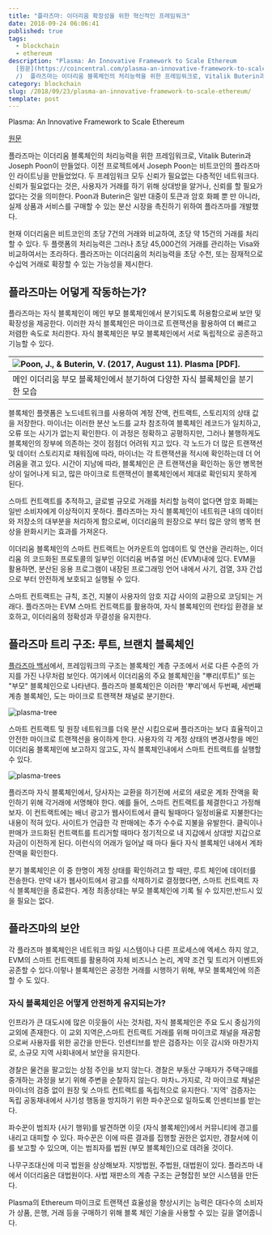 ```yaml
---
title: "플라즈마: 이더리움 확장성을 위한 혁신적인 프레임워크"
date: 2018-09-24 06:06:41
published: true
tags:
  - blockchain
  - ethereum
description: "Plasma: An Innovative Framework to Scale Ethereum
  [원문](https://coincentral.com/plasma-an-innovative-framework-to-scale-ethereum\
  /)  플라즈마는 이더리움 블록체인의 처리능력을 위한 프레임워크로, Vitalik Buterin과 Joseph Poon이 만들었다..."
category: blockchain
slug: /2018/09/23/plasma-an-innovative-framework-to-scale-ethereum/
template: post
---
```

Plasma: An Innovative Framework to Scale Ethereum

[원문](https://coincentral.com/plasma-an-innovative-framework-to-scale-ethereum/)

플라즈마는 이더리움 블록체인의 처리능력을 위한 프레임워크로, Vitalik Buterin과 Joseph Poon이 만들었다. 이전 프로젝트에서 Joseph Poon는 비트코인의 플라즈마인 라이트닝을 만들었었다. 두 프레임워크 모두 신뢰가 필요없는 다층적인 네트워크다. 신뢰가 필요없다는 것은, 사용자가 거래를 하기 위해 상대방을 알거나, 신뢰를 할 필요가 없다는 것을 의미한다. Poon과 Buterin은 일반 대중이 토큰과 암호 화폐 뿐 만 아니라, 실제 상품과 서비스를 구매할 수 있는 분산 시장을 촉진하기 위하여 플라즈마를 개발했다.

현재 이더리움은 비트코인의 초당 7건의 거래와 비교하여, 초당 약 15건의 거래를 처리할 수 있다. 두 플랫폼의 처리능력은 그러나 초당 45,000건의 거래를 관리하는 Visa와 비교하여서는 초라하다. 플라즈마는 이더리움의 처리능력을 초당 수천, 또는 잠재적으로 수십억 거래로 확장할 수 있는 가능성을 제시한다.

## 플라즈마는 어덯게 작동하는가?

플라즈마는 자식 블록체인이 메인 부모 블록체인에서 분기되도록 허용함으로써 보안 및 확장성을 제공한다. 이러한 자식 블록체인은 마이크로 트랜잭션을 활용하여 더 빠르고 저렴한 속도로 처리한다. 자식 블록체인은 부모 블록체인에서 서로 독립적으로 공존하고 기능할 수 있다.

|![Poon, J., & Buterin, V. (2017, August 11). Plasma [PDF].](../images/Plasma-Whitepaper-page-3-Figure-1.png)|
|:-|
|메인 이더리움 부모 블록체인에서 분기하여 다양한 자식 블록체인을 분기한 모습|

블록체인 플랫폼은 노드네트워크를 사용하여 계정 잔액, 컨트랙트, 스토리지의 상태 값을 저장한다. 마이너는 이러한 분산 노드를 교차 참조하여 블록체인 레코드가 일치하고, 오류 또는 사기가 없는지 확인한다. 이 과정은 정확하고 공평하지만, 그러나 불행하게도 블록체인의 장부에 의존하는 것이 점점더 어려워 지고 있다. 각 노드가 더 많은 트랜잭션 및 데이터 스토리지로 채워짐에 따라, 마이너는 각 트랜잭션을 적시에 확인하는데 더 어려움을 겪고 있다. 시간이 지남에 따라, 블록체인은 큰 트랜잭션을 확인하는 동안 병목현상이 일어나게 되고, 많은 마이크로 트랜잭션이 블록체인에서 제대로 확인되지 못하게 된다.

스마트 컨트랙트를 추적하고, 글로벌 규모로 거래를 처리할 능력이 없다면 암호 화폐는 일반 소비자에게 이상적이지 못하다. 플라즈마는 자식 블록체인이 네트워큰 내의 데이터와 저장소의 대부분을 처리하게 함으로써, 이더리움의 원장으로 부터 많은 양의 병목 현상을 완화시키는 효과를 가져온다.

이더리움 블록체인의 스마트 컨트랙트는 어카운트의 업데이트 및 연산을 관리하는, 이더리움 의 코드화된 프로토콜의 일부인 이더리움 버츄얼 머신 (EVM)내에 있다. EVM을 활용하면, 분산된 응용 프로그램이 내장된 프로그래밍 언어 내에서 사기, 검열, 3자 간섭으로 부터 안전하게 보호되고 실행될 수 있다. 

스마트 컨트랙트는 규칙, 조건, 지불이 사용자의 암호 지갑 사이의 교환으로 코딩되는 거래다. 플라즈마는 EVM 스마트 컨트랙트를 활용하여, 자식 블록체인의 런타임 환경을 보호하고, 이더리움의 정확성과 무결성을 유지한다.

## 플라즈마 트리 구조: 루트, 브랜치 블록체인

[플라즈마 백서](https://plasma.io/)에서, 프레임워크의 구조는 블록체인 계층 구조에서 서로 다른 수준의 가지를 가진 나무처럼 보인다. 여기에서 이더리움의 주요 블록체인을 "뿌리(루트)" 또는 "부모" 블록체인으로 나타낸다. 플라즈마 블록체인은 이러한 '뿌리'에서 두번째, 세번째 계층 블록체인, 도는 마이크로 트랜잭쳔 채널로 분기한다.

![plasma-tree](../images/plasmaparent.gif)

스마트 컨트랙트 및 원장 네트워크를 더욱 분산 시킴으로써 플라즈마는 보다 효율적이고 안전한 마이크로 트랜잭션을 용이하게 한다. 사용자의 각 계정 상태의 변경사항을 메인 이더리움 블록체인에 보고하지 않고도, 자식 블록체인내에서 스마트 컨트랙트를 실행할 수 있다.

![plasma-trees](../images/plasmaparent.gif)

플라즈마 자식 블록체인에서, 당사자는 교환을 하기전에 서로의 새로운 계좌 잔액을 확인하기 위해 각거래에 서명해야 한다. 예를 들어, 스마트 컨트랙트를 체결한다고 가정해보자. 이 컨트랙트에는 배너 광고가 웹사이트에서 클릭 될때마다 일정비율로 지불한다는 내용이 적혀 있다. 사이트가 언급한 각 판매에는 추가 수수료 지불을 유발한다. 클릭이나 판매가 코드화된 컨트랙트를 트리거할 때마다 정기적으로 내 지갑에서 상대방 지갑으로 자금이 이전하게 된다. 이런식의 어래가 일어날 때 마다 둘다 자식 블록체인 내에서 계좌 잔액을 확인한다.

분기 블록체인은 이 중 한명이 계정 상태를 확인하려고 할 때만, 루트 체인에 데이터를 전송한다. 만약 내가 웹사이트에서 광고를 삭제하기로 결정했다면, 스마트 컨트랙트 자식 블록체인을 종료한다. 계정 최종상태는 부모 블록체인에 기록 될 수 있지만,반드시 있을 필요는 없다.

## 플라즈마의 보안

각 플라즈마 블록체인은 네트워크 파일 시스템이나 다른 프로세스에 엑세스 하지 않고, EVM의 스마트 컨트랙트를 활용하여 자체 비즈니스 논리, 계약 조건 및 트리거 이벤트와 공존할 수 있다.이렇나 블록체인은 공정한 거래를 시행하기 위해, 부모 블록체인에 의존할 수 도 있다.

### 자식 블록체인은 어떻게 안전하게 유지되는가?

인프라가 큰 대도시에 많은 이웃들이 사는 것처럼, 자식 블록체인은 주요 도시 중심가의 교외에 존재한다. 이 교외 지역은,스마트 컨트랙트 거래를 위해 마이크로 채널을 재공함으로써 사용자를 위한 공간을 만든다. 인센티브를 받은 검증자는 이웃 감시와 마찬가지로, 소규모 지역 사회내에서 보안을 유지한다.

경찰은 물건을 팔고있는 상점 주인을 보지 않는다. 경찰은 부동산 구매자가 주택구매를 중개하는 과정을 보기 위해 주변을 순찰하지 않는다. 마차ㄴ가지로, 각 마이크로 채널은 마이너의 검증 없이 원장 및 스마트 컨트랙트를 독립적으로 유지한다. '지역' 검증자는 독립 공동채내에서 사기성 행동을 방지하기 위한 파수꾼으로 일하도록 인센티브를 받는다.

파수꾼이 범죄자 (사기 행위)를 발견하면 이웃 (자식 블록체인)에서 커뮤니티에 경고를 내리고 대피할 수 있다. 파수꾼은 이에 따른 결과를 집행할 권한은 없지만, 경찰서에 이를 보고할 수 있으며, 이는 범죄자를 법원 (부모 블록체인)으로 데려올 것이다. 

나무구조대신에 미국 법원을 상상해보자. 지방법원, 주법원, 대법원이 있다. 플라즈마 내에서 이더리움은 대법원이다. 사법 재판소의 계층 구조는 균형잡힌 보안 시스템을 만든다. 

Plasma의 Ethereum 마이크로 트랜잭션 효율성을 향상시키는 능력은 대다수의 소비자가 상품, 은행, 거래 등을 구매하기 위해 블록 체인 기술을 사용할 수 있는 길을 열어줍니다.